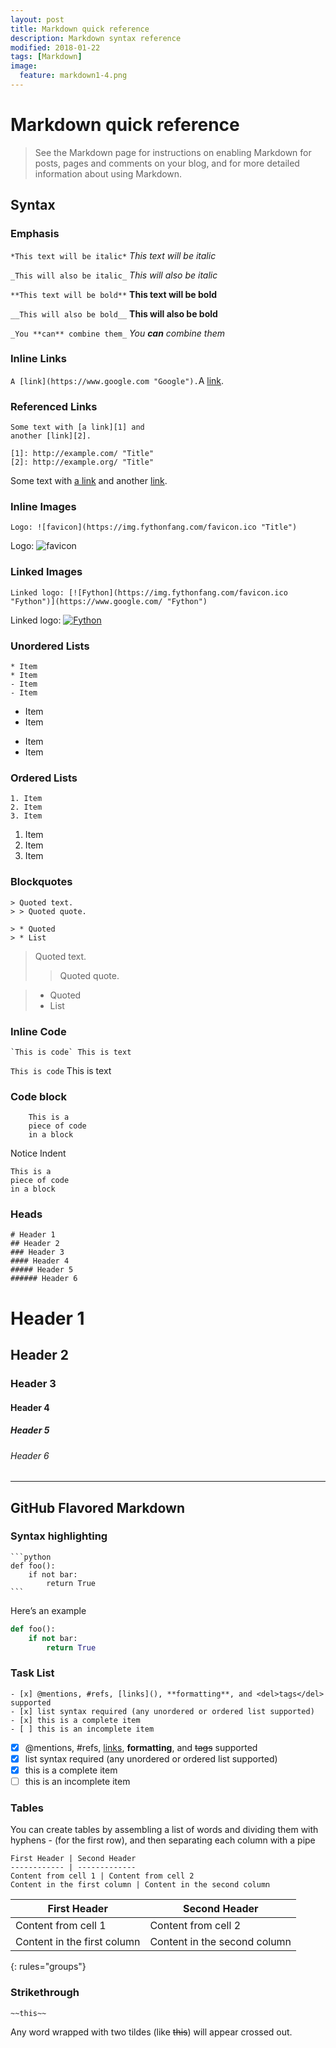```yaml
---
layout: post
title: Markdown quick reference
description: Markdown syntax reference
modified: 2018-01-22
tags: [Markdown]
image:
  feature: markdown1-4.png
---
```


# Markdown quick reference
> See the Markdown page for instructions on enabling Markdown for posts, pages and comments on your blog, and for more detailed information about using Markdown.

## Syntax

### Emphasis

`*This text will be italic*`
*This text will be italic*

`_This will also be italic_`
_This will also be italic_

`**This text will be bold**`
**This text will be bold**

`__This will also be bold__`
__This will also be bold__

`_You **can** combine them_`
_You **can** combine them_


### Inline Links

`A [link](https://www.google.com "Google").`A [link](https://www.google.com "Google").

### Referenced Links

    Some text with [a link][1] and
    another [link][2].
    
    [1]: http://example.com/ "Title"
    [2]: http://example.org/ "Title"

Some text with [a link][1] and
another [link][2].

[1]: http://example.com/ "Title"
[2]: http://example.org/ "Title"

### Inline Images

`Logo: ![favicon](https://img.fythonfang.com/favicon.ico "Title")`

Logo: ![favicon](https://img.fythonfang.com/favicon.ico "Title")

### Linked Images

`Linked logo: [![Fython](https://img.fythonfang.com/favicon.ico "Fython")](https://www.google.com/ "Fython")`

Linked logo: [![Fython](https://img.fythonfang.com/favicon.ico "Fython")](https://www.google.com/ "Fython")

### Unordered Lists

    * Item
    * Item
    - Item
    - Item

* Item
* Item
- Item
- Item

### Ordered Lists

    1. Item
    2. Item
    3. Item

1. Item
2. Item
3. Item

### Blockquotes

    > Quoted text.
    > > Quoted quote.
    
    > * Quoted 
    > * List

> Quoted text.
> > Quoted quote.

> * Quoted 
> * List

### Inline Code

```
`This is code` This is text
``` 

`This is code` This is text

### Code block

```
    This is a
    piece of code 
    in a block
```

Notice Indent 

    This is a
    piece of code
    in a block


### Heads

    # Header 1
    ## Header 2
    ### Header 3 
    #### Header 4
    ##### Header 5
    ###### Header 6
    
# Header 1
## Header 2
### Header 3 
#### Header 4
##### Header 5
###### Header 6

---

## GitHub Flavored Markdown

### Syntax highlighting

    ```python
    def foo():
        if not bar:
            return True
    ```

Here’s an example

```python
def foo():
    if not bar:
        return True
```

### Task List

```
- [x] @mentions, #refs, [links](), **formatting**, and <del>tags</del> supported
- [x] list syntax required (any unordered or ordered list supported)
- [x] this is a complete item
- [ ] this is an incomplete item
```

- [x] @mentions, #refs, [links](), **formatting**, and <del>tags</del> supported
- [x] list syntax required (any unordered or ordered list supported)
- [x] this is a complete item
- [ ] this is an incomplete item

### Tables

You can create tables by assembling a list of words and dividing them with hyphens - (for the first row), and then separating each column with a pipe

```
First Header | Second Header
------------ | -------------
Content from cell 1 | Content from cell 2
Content in the first column | Content in the second column
```

First Header | Second Header
------------ | -------------
Content from cell 1 | Content from cell 2
Content in the first column | Content in the second column
{: rules="groups"}

### Strikethrough

```
~~this~~
```

Any word wrapped with two tildes (like ~~this~~) will appear crossed out.
